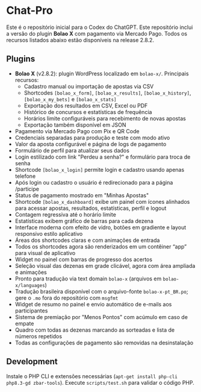 # Chat-Pro

Este é o repositório inicial para o Codex do ChatGPT.
Este repositório inclui a versão do plugin **Bolao X** com pagamento via Mercado Pago.
Todos os recursos listados abaixo estão disponíveis na release 2.8.2.


## Plugins

 - **Bolao X** (v2.8.2): plugin WordPress localizado em `bolao-x/`.
   Principais recursos:
   - Cadastro manual ou importação de apostas via CSV
   - Shortcodes `[bolao_x_form]`, `[bolao_x_results]`, `[bolao_x_history]`, `[bolao_x_my_bets]` e `[bolao_x_stats]`
   - Exportação dos resultados em CSV, Excel ou PDF
   - Histórico de concursos e estatísticas de frequência
   - Horários limite configuráveis para recebimento de novas apostas
   - Exportação também disponível em JSON
  - Pagamento via Mercado Pago com Pix e QR Code
  - Credenciais separadas para produção e teste com modo ativo
  - Valor da aposta configurável e página de logs de pagamento
   - Formulário de perfil para atualizar seus dados
   - Login estilizado com link "Perdeu a senha?" e formulário para troca de senha
  - Shortcode `[bolao_x_login]` permite login e cadastro usando apenas telefone
  - Após login ou cadastro o usuário é redirecionado para a página /participe
   - Status de pagamento mostrado em "Minhas Apostas"
  - Shortcode `[bolao_x_dashboard]` exibe um painel com ícones alinhados para
    acessar apostas, resultados, estatísticas, perfil e logout
   - Contagem regressiva até o horário limite
   - Estatísticas exibem gráfico de barras para cada dezena
   - Interface moderna com efeito de vidro, botões em gradiente e layout responsivo estilo aplicativo
   - Áreas dos shortcodes claras e com animações de entrada
   - Todos os shortcodes agora são renderizados em um contêiner “app” para visual de aplicativo
   - Widget no painel com barras de progresso dos acertos
   - Seleção visual das dezenas em grade clicável, agora com área ampliada e animações
   - Pronto para tradução via text domain `bolao-x` (arquivos em `bolao-x/languages`)
   - Tradução brasileira disponível com o arquivo-fonte `bolao-x-pt_BR.po`; gere o `.mo` fora do repositório com `msgfmt`
   - Widget de resumo no painel e envio automático de e-mails aos participantes
   - Sistema de premiação por "Menos Pontos" com acúmulo em caso de empate
   - Quadro com todas as dezenas marcando as sorteadas e lista de números repetidos
   - Todas as configurações de pagamento são removidas na desinstalação

## Development
Instale o PHP CLI e extensões necessárias (`apt-get install php-cli php8.3-gd zbar-tools`).
Execute `scripts/test.sh` para validar o código PHP.
